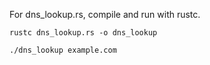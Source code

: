 For dns_lookup.rs, compile and run with rustc.
```
rustc dns_lookup.rs -o dns_lookup
```

```
./dns_lookup example.com
```

